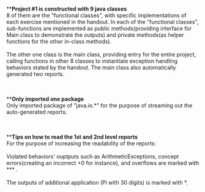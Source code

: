********Project #1 is constructed with 9 java classes******
</br>  8 of them are the "functional classes", with specific implementations of each exercise mentioned in the handout. In each of the "functional classes", sub-functions are implemented as public methods(providing interface for Main class to demonstrate the outputs) and private methods(as helper functions for the other in-class methods). 
</br>
</br>  The other one class is the main class, providing entry for the entire project, calling functions in other 8 classes to instantiate  exception handling behaviors stated by the handout. The main class also automatically generated two reports.
</br>
</br>
</br>    
    
********Only imported one package******
</br>  Only imported package of "java.io.*" for the purpose of streaming out the auto-generated reports.
</br>
</br>
</br>

********Tips on how to read the 1st and 2nd level reports******
</br>  For the purpose of increasing the readability of the reports:
</br>
</br>  Violated behaviors' ouptputs such as ArithmeticExceptions, concept errors(creating an incorrect +0 for instance), and overflows are marked with *** . 
</br>
</br>  The outputs of additional application (Pi with 30 digits) is marked with *.
